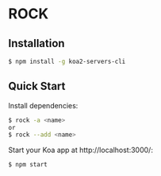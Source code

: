 # ROCK

## Installation

```sh
$ npm install -g koa2-servers-cli
```
## Quick Start

Install dependencies:

```bash
$ rock -a <name>
or
$ rock --add <name>
```
Start your Koa app at http://localhost:3000/:

```bash
$ npm start
```